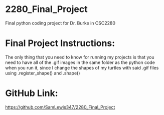 # 2280_Final_Project
 Final python coding project for Dr. Burke in CSC2280
# Final Project Instructions:
 The only thing that you need to know for running my projects is that you need to have all of the .gif images in the same folder
 as the python code when you run it, since I change the shapes of my turtles with said .gif files using .register_shape() and .shape()
# GitHub Link:
 https://github.com/SamLewis347/2280_Final_Project
